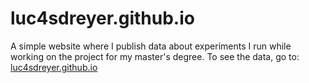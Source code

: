 luc4sdreyer.github.io
=====================

A simple website where I publish data about experiments I run while working on the project for my master's degree. To see the data, go to: [luc4sdreyer.github.io]

[luc4sdreyer.github.io]: luc4sdreyer.github.io
